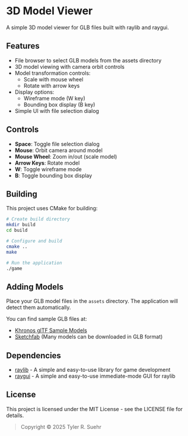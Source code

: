 # 3D Model Viewer

A simple 3D model viewer for GLB files built with raylib and raygui.

## Features

- File browser to select GLB models from the assets directory
- 3D model viewing with camera orbit controls
- Model transformation controls:
  - Scale with mouse wheel
  - Rotate with arrow keys
- Display options:
  - Wireframe mode (W key)
  - Bounding box display (B key)
- Simple UI with file selection dialog

## Controls

- **Space**: Toggle file selection dialog
- **Mouse**: Orbit camera around model
- **Mouse Wheel**: Zoom in/out (scale model)
- **Arrow Keys**: Rotate model
- **W**: Toggle wireframe mode
- **B**: Toggle bounding box display

## Building

This project uses CMake for building:

```bash
# Create build directory
mkdir build
cd build

# Configure and build
cmake ..
make

# Run the application
./game
```

## Adding Models

Place your GLB model files in the `assets` directory. The application will detect them automatically.

You can find sample GLB files at:
- [Khronos glTF Sample Models](https://github.com/KhronosGroup/glTF-Sample-Models/tree/master/2.0)
- [Sketchfab](https://sketchfab.com/) (Many models can be downloaded in GLB format)

## Dependencies

- [raylib](https://www.raylib.com/) - A simple and easy-to-use library for game development
- [raygui](https://github.com/raysan5/raygui) - A simple and easy-to-use immediate-mode GUI for raylib

## License

This project is licensed under the MIT License - see the LICENSE file for details.

> Copyright © 2025 Tyler R. Suehr
